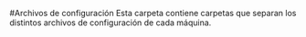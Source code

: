 #Archivos de configuración
Esta carpeta contiene carpetas que separan los distintos archivos de configuración de cada máquina.